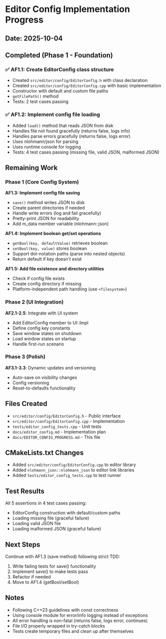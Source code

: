 # Editor Config Implementation Progress

## Date: 2025-10-04

## Completed (Phase 1 - Foundation)

### ✅ AF1.1: Create EditorConfig class structure
- Created `src/editor/config/EditorConfig.h` with class declaration
- Created `src/editor/config/EditorConfig.cpp` with basic implementation
- Constructor with default and custom file paths
- `getFilePath()` method
- Tests: 2 test cases passing

### ✅ AF1.2: Implement config file loading  
- Added `load()` method that reads JSON from disk
- Handles file not found gracefully (returns false, logs info)
- Handles parse errors gracefully (returns false, logs error)
- Uses nlohmann/json for parsing
- Uses runtime console for logging
- Tests: 4 test cases passing (missing file, valid JSON, malformed JSON)

## Remaining Work

### Phase 1 (Core Config System)

**AF1.3: Implement config file saving**
- `save()` method writes JSON to disk
- Create parent directories if needed
- Handle write errors (log and fail gracefully)
- Pretty-print JSON for readability
- Add m_data member variable (nlohmann::json)

**AF1.4: Implement boolean get/set operations**
- `getBool(key, defaultValue)` retrieves boolean
- `setBool(key, value)` stores boolean
- Support dot-notation paths (parse into nested objects)
- Return default if key doesn't exist

**AF1.5: Add file existence and directory utilities**
- Check if config file exists
- Create config directory if missing
- Platform-independent path handling (use `<filesystem>`)

### Phase 2 (UI Integration)

**AF2.1-2.5**: Integrate with UI system
- Add EditorConfig member to UI::Impl
- Define config key constants
- Save window states on shutdown
- Load window states on startup
- Handle first-run scenario

### Phase 3 (Polish)

**AF3.1-3.3**: Dynamic updates and versioning
- Auto-save on visibility changes
- Config versioning
- Reset-to-defaults functionality

## Files Created

- `src/editor/config/EditorConfig.h` - Public interface
- `src/editor/config/EditorConfig.cpp` - Implementation  
- `tests/editor_config_tests.cpp` - Unit tests
- `docs/editor_config.md` - Implementation plan
- `docs/EDITOR_CONFIG_PROGRESS.md` - This file

## CMakeLists.txt Changes

- Added `src/editor/config/EditorConfig.cpp` to editor library
- Added `nlohmann_json::nlohmann_json` to editor link libraries
- Added `tests/editor_config_tests.cpp` to test runner

## Test Results

All 5 assertions in 4 test cases passing:
- EditorConfig construction with default/custom paths
- Loading missing file (graceful failure)
- Loading valid JSON file
- Loading malformed JSON (graceful failure)

## Next Steps

Continue with AF1.3 (save method) following strict TDD:
1. Write failing tests for save() functionality
2. Implement save() to make tests pass
3. Refactor if needed
4. Move to AF1.4 (getBool/setBool)

## Notes

- Following C++23 guidelines with const correctness
- Using console module for error/info logging instead of exceptions  
- All error handling is non-fatal (returns false, logs error, continues)
- File I/O properly wrapped in try-catch blocks
- Tests create temporary files and clean up after themselves
